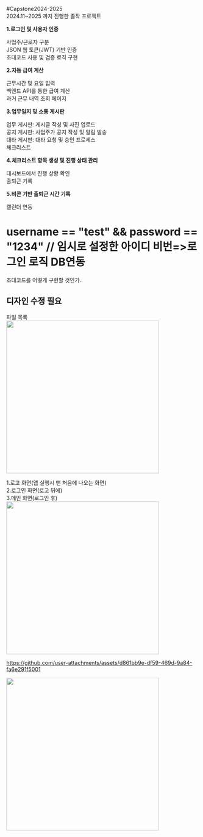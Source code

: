 #Capstone2024-2025
<br>
2024.11~2025 까지 진행한 졸작 프로젝트

<b>1.로그인 및 사용자 인증</b>

사업주/근로자 구분<br>
JSON 웹 토큰(JWT) 기반 인증<br>
초대코드 사용 및 검증 로직 구현

<b>2.자동 급여 계산</b>

근무시간 및 요일 입력<br>
백엔드 API를 통한 급여 계산<br>
과거 근무 내역 조회 페이지

<b>3.업무일지 및 소통 게시판</b>

업무 게시판: 게시글 작성 및 사진 업로드<br>
공지 게시판: 사업주가 공지 작성 및 알림 발송<br>
대타 게시판: 대타 요청 및 승인 프로세스<br>
체크리스트

<b>4.체크리스트 항목 생성 및 진행 상태 관리</b>

대시보드에서 진행 상황 확인<br>
출퇴근 기록

<b>5.비콘 기반 출퇴근 시간 기록</b>

캘린더 연동

<h1>username == "test" && password == "1234" // 임시로 설정한 아이디 비번=>로그인 로직 DB연동</h1>
초대코드를 어떻게 구현할 것인가..<br>


<h2>디자인 수정 필요</h2>
파일 목록<br>
<image src="https://github.com/user-attachments/assets/3784ea8e-dea9-4638-aaa9-f631d8becf7d" height="400"/>

1.로고 화면(앱 실행시 맨 처음에 나오는 화면)<br>
2.로그인 화면(로고 뒤에)<br>
3.메인 화면(로그인 후)<br>
<image src="https://github.com/user-attachments/assets/69781f0b-7455-4130-a052-4f7c3d09d3da"  height="400"/>


https://github.com/user-attachments/assets/d861bb9e-df59-469d-9a84-fa6e291f5001


<image src="https://github.com/user-attachments/assets/8bbff461-9b81-4197-ad80-8c52fd811ace" height="400"/>
